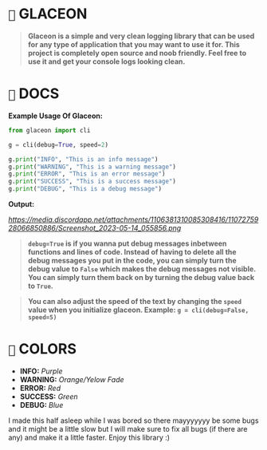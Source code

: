 # `🐙` **GLACEON**

> __Glaceon is a simple and very clean logging library that can be used for any type of application that you may want to use it for. This project is completely open source and noob friendly. Feel free to use it and get your console logs looking clean.__

# `📜` **DOCS**

__Example Usage Of Glaceon:__


```py
from glaceon import cli

g = cli(debug=True, speed=2)

g.print("INFO", "This is an info message")
g.print("WARNING", "This is a warning message")
g.print("ERROR", "This is an error message")
g.print("SUCCESS", "This is a success message")
g.print("DEBUG", "This is a debug message")
```

__Output:__ 

*https://media.discordapp.net/attachments/1106381310085308416/1107275928066850886/Screenshot_2023-05-14_055856.png*


> __`debug=True` is if you wanna put debug messages inbetween functions and lines of code. Instead of having to delete all the debug messages you put in the code, you can simply turn the debug value to `False` which makes the debug messages not visible. You can simply turn them back on by turning the debug value back to `True`.__

> __You can also adjust the speed of the text by changing the `speed` value when you initialize glaceon. Example: `g = cli(debug=False, speed=5)`__

# `🌈` **COLORS**

- __INFO:__ *Purple*
- __WARNING:__ *Orange/Yelow Fade*
- __ERROR:__ *Red*
- __SUCCESS:__ *Green*
- __DEBUG:__ *Blue*

I made this half asleep while I was bored so there mayyyyyyy be some bugs and it might be a little slow but I will make sure to fix all bugs (if there are any) and make it a little faster. Enjoy this library :)